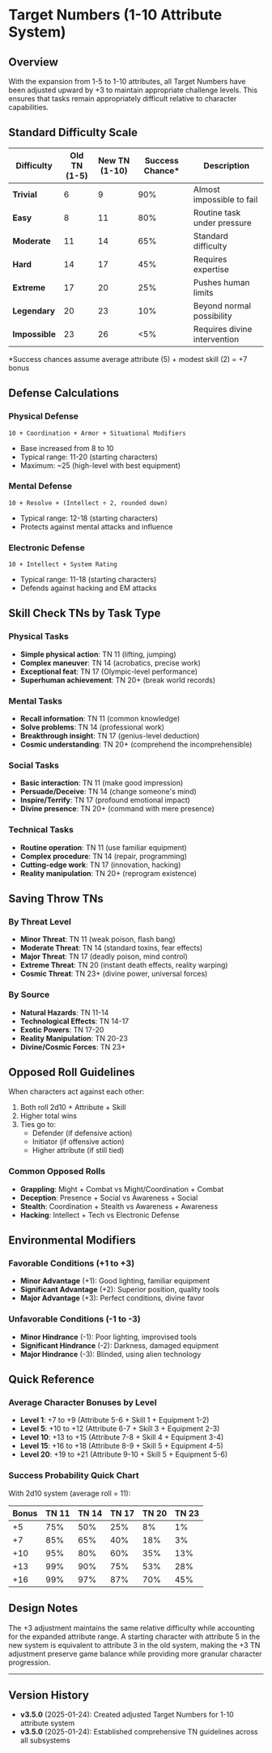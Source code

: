 # Target Numbers (1-10 Attribute System)

## Overview

With the expansion from 1-5 to 1-10 attributes, all Target Numbers have been adjusted upward by +3 to maintain appropriate challenge levels. This ensures that tasks remain appropriately difficult relative to character capabilities.

## Standard Difficulty Scale

| Difficulty | Old TN (1-5) | New TN (1-10) | Success Chance* | Description |
|------------|--------------|---------------|-----------------|-------------|
| **Trivial** | 6 | 9 | 90% | Almost impossible to fail |
| **Easy** | 8 | 11 | 80% | Routine task under pressure |
| **Moderate** | 11 | 14 | 65% | Standard difficulty |
| **Hard** | 14 | 17 | 45% | Requires expertise |
| **Extreme** | 17 | 20 | 25% | Pushes human limits |
| **Legendary** | 20 | 23 | 10% | Beyond normal possibility |
| **Impossible** | 23 | 26 | <5% | Requires divine intervention |

*Success chances assume average attribute (5) + modest skill (2) = +7 bonus

## Defense Calculations

### Physical Defense
```
10 + Coordination + Armor + Situational Modifiers
```
- Base increased from 8 to 10
- Typical range: 11-20 (starting characters)
- Maximum: ~25 (high-level with best equipment)

### Mental Defense
```
10 + Resolve + (Intellect ÷ 2, rounded down)
```
- Typical range: 12-18 (starting characters)
- Protects against mental attacks and influence

### Electronic Defense
```
10 + Intellect + System Rating
```
- Typical range: 11-18 (starting characters)
- Defends against hacking and EM attacks

## Skill Check TNs by Task Type

### Physical Tasks
- **Simple physical action**: TN 11 (lifting, jumping)
- **Complex maneuver**: TN 14 (acrobatics, precise work)
- **Exceptional feat**: TN 17 (Olympic-level performance)
- **Superhuman achievement**: TN 20+ (break world records)

### Mental Tasks
- **Recall information**: TN 11 (common knowledge)
- **Solve problems**: TN 14 (professional work)
- **Breakthrough insight**: TN 17 (genius-level deduction)
- **Cosmic understanding**: TN 20+ (comprehend the incomprehensible)

### Social Tasks
- **Basic interaction**: TN 11 (make good impression)
- **Persuade/Deceive**: TN 14 (change someone's mind)
- **Inspire/Terrify**: TN 17 (profound emotional impact)
- **Divine presence**: TN 20+ (command with mere presence)

### Technical Tasks
- **Routine operation**: TN 11 (use familiar equipment)
- **Complex procedure**: TN 14 (repair, programming)
- **Cutting-edge work**: TN 17 (innovation, hacking)
- **Reality manipulation**: TN 20+ (reprogram existence)

## Saving Throw TNs

### By Threat Level
- **Minor Threat**: TN 11 (weak poison, flash bang)
- **Moderate Threat**: TN 14 (standard toxins, fear effects)
- **Major Threat**: TN 17 (deadly poison, mind control)
- **Extreme Threat**: TN 20 (instant death effects, reality warping)
- **Cosmic Threat**: TN 23+ (divine power, universal forces)

### By Source
- **Natural Hazards**: TN 11-14
- **Technological Effects**: TN 14-17
- **Exotic Powers**: TN 17-20
- **Reality Manipulation**: TN 20-23
- **Divine/Cosmic Forces**: TN 23+

## Opposed Roll Guidelines

When characters act against each other:
1. Both roll 2d10 + Attribute + Skill
2. Higher total wins
3. Ties go to:
   - Defender (if defensive action)
   - Initiator (if offensive action)
   - Higher attribute (if still tied)

### Common Opposed Rolls
- **Grappling**: Might + Combat vs Might/Coordination + Combat
- **Deception**: Presence + Social vs Awareness + Social
- **Stealth**: Coordination + Stealth vs Awareness + Awareness
- **Hacking**: Intellect + Tech vs Electronic Defense

## Environmental Modifiers

### Favorable Conditions (+1 to +3)
- **Minor Advantage** (+1): Good lighting, familiar equipment
- **Significant Advantage** (+2): Superior position, quality tools
- **Major Advantage** (+3): Perfect conditions, divine favor

### Unfavorable Conditions (-1 to -3)
- **Minor Hindrance** (-1): Poor lighting, improvised tools
- **Significant Hindrance** (-2): Darkness, damaged equipment
- **Major Hindrance** (-3): Blinded, using alien technology

## Quick Reference

### Average Character Bonuses by Level
- **Level 1**: +7 to +9 (Attribute 5-6 + Skill 1 + Equipment 1-2)
- **Level 5**: +10 to +12 (Attribute 6-7 + Skill 3 + Equipment 2-3)
- **Level 10**: +13 to +15 (Attribute 7-8 + Skill 4 + Equipment 3-4)
- **Level 15**: +16 to +18 (Attribute 8-9 + Skill 5 + Equipment 4-5)
- **Level 20**: +19 to +21 (Attribute 9-10 + Skill 5 + Equipment 5-6)

### Success Probability Quick Chart
With 2d10 system (average roll = 11):

| Bonus | TN 11 | TN 14 | TN 17 | TN 20 | TN 23 |
|-------|-------|-------|-------|-------|-------|
| +5 | 75% | 50% | 25% | 8% | 1% |
| +7 | 85% | 65% | 40% | 18% | 3% |
| +10 | 95% | 80% | 60% | 35% | 13% |
| +13 | 99% | 90% | 75% | 53% | 28% |
| +16 | 99% | 97% | 87% | 70% | 45% |

## Design Notes

The +3 adjustment maintains the same relative difficulty while accounting for the expanded attribute range. A starting character with attribute 5 in the new system is equivalent to attribute 3 in the old system, making the +3 TN adjustment preserve game balance while providing more granular character progression.

---

## Version History

- **v3.5.0** (2025-01-24): Created adjusted Target Numbers for 1-10 attribute system
- **v3.5.0** (2025-01-24): Established comprehensive TN guidelines across all subsystems